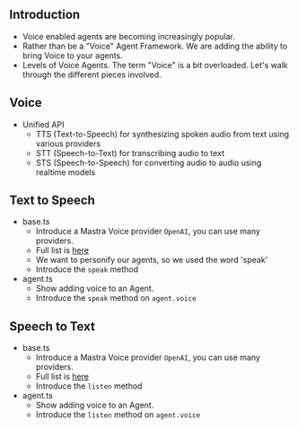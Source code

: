 ## Introduction

- Voice enabled agents are becoming increasingly popular.
- Rather than be a "Voice" Agent Framework. We are adding the ability to bring Voice to your agents.
- Levels of Voice Agents. The term "Voice" is a bit overloaded. Let's walk through the different pieces involved.

## Voice

- Unified API
  - TTS (Text-to-Speech) for synthesizing spoken audio from text using various providers
  - STT (Speech-to-Text) for transcribing audio to text
  - STS (Speech-to-Speech) for converting audio to audio using realtime models

## Text to Speech

- base.ts
  - Introduce a Mastra Voice provider `OpenAI`, you can use many providers.
  - Full list is [here](https://mastra.ai/docs/voice/text-to-speech#available-providers)
  - We want to personify our agents, so we used the word 'speak'
  - Introduce the `speak` method
- agent.ts
  - Show adding voice to an Agent.
  - Introduce the `speak` method on `agent.voice`

## Speech to Text

- base.ts
  - Introduce a Mastra Voice provider `OpenAI`, you can use many providers.
  - Full list is [here](https://mastra.ai/docs/voice/speech-to-text#available-providers)
  - Introduce the `listen` method
- agent.ts
  - Show adding voice to an Agent.
  - Introduce the `listen` method on `agent.voice`
